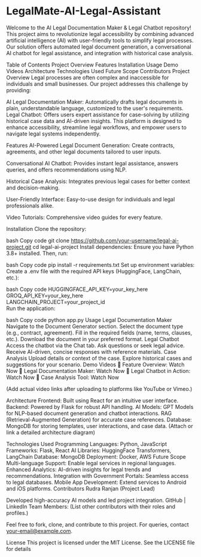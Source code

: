 # LegalMate-AI-Legal-Assistant
Welcome to the AI Legal Documentation Maker & Legal Chatbot repository! This project aims to revolutionize legal accessibility by combining advanced artificial intelligence (AI) with user-friendly tools to simplify legal processes. Our solution offers automated legal document generation, a conversational AI chatbot for legal assistance, and integration with historical case analysis.

Table of Contents
Project Overview
Features
Installation
Usage
Demo Videos
Architecture
Technologies Used
Future Scope
Contributors
Project Overview
Legal processes are often complex and inaccessible for individuals and small businesses. Our project addresses this challenge by providing:

AI Legal Documentation Maker: Automatically drafts legal documents in plain, understandable language, customized to the user's requirements.
Legal Chatbot: Offers users expert assistance for case-solving by utilizing historical case data and AI-driven insights.
This platform is designed to enhance accessibility, streamline legal workflows, and empower users to navigate legal systems independently.

Features
AI-Powered Legal Document Generation:
Create contracts, agreements, and other legal documents tailored to user inputs.

Conversational AI Chatbot:
Provides instant legal assistance, answers queries, and offers recommendations using NLP.

Historical Case Analysis:
Integrates previous legal cases for better context and decision-making.

User-Friendly Interface:
Easy-to-use design for individuals and legal professionals alike.

Video Tutorials:
Comprehensive video guides for every feature.

Installation
Clone the repository:

bash
Copy code
git clone https://github.com/your-username/legal-ai-project.git
cd legal-ai-project
Install dependencies:
Ensure you have Python 3.8+ installed. Then, run:

bash
Copy code
pip install -r requirements.txt
Set up environment variables:
Create a .env file with the required API keys (HuggingFace, LangChain, etc.):

bash
Copy code
HUGGINGFACE_API_KEY=your_key_here  
GROQ_API_KEY=your_key_here  
LANGCHAIN_PROJECT=your_project_id  
Run the application:

bash
Copy code
python app.py
Usage
Legal Documentation Maker
Navigate to the Document Generator section.
Select the document type (e.g., contract, agreement).
Fill in the required fields (name, terms, clauses, etc.).
Download the document in your preferred format.
Legal Chatbot
Access the chatbot via the Chat tab.
Ask questions or seek legal advice.
Receive AI-driven, concise responses with reference materials.
Case Analysis
Upload details or context of the case.
Explore historical cases and suggestions for your scenario.
Demo Videos
🎥 Feature Overview: Watch Now
🎥 Legal Documentation Maker: Watch Now
🎥 Legal Chatbot in Action: Watch Now
🎥 Case Analysis Tool: Watch Now

(Add actual video links after uploading to platforms like YouTube or Vimeo.)

Architecture
Frontend: Built using React for an intuitive user interface.
Backend: Powered by Flask for robust API handling.
AI Models:
GPT Models for NLP-based document generation and chatbot interactions.
RAG (Retrieval-Augmented Generation) for accurate case references.
Database: MongoDB for storing templates, user interactions, and case data.
(Attach or link a detailed architecture diagram)

Technologies Used
Programming Languages: Python, JavaScript
Frameworks: Flask, React
AI Libraries: HuggingFace Transformers, LangChain
Database: MongoDB
Deployment: Docker, AWS
Future Scope
Multi-language Support: Enable legal services in regional languages.
Enhanced Analytics: AI-driven insights for legal trends and recommendations.
Integration with Government Portals: Seamless access to legal databases.
Mobile App Development: Extend services to Android and iOS platforms.
Contributors
Rudra Ranjan (Project Lead)

Developed high-accuracy AI models and led project integration.
GitHub | LinkedIn
Team Members:
(List other contributors with their roles and profiles.)

Feel free to fork, clone, and contribute to this project. For queries, contact your-email@example.com.

License
This project is licensed under the MIT License. See the LICENSE file for details
